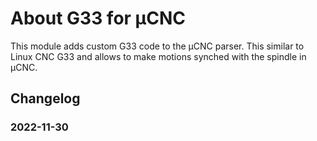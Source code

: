 # About G33 for µCNC

This module adds custom G33 code to the µCNC parser. This similar to Linux CNC G33 and allows to make motions synched with the spindle in µCNC.

## Changelog

### 2022-11-30


